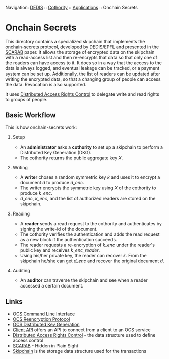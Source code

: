 Navigation: [DEDIS](https://github.com/dedis/doc/tree/master/README.md) ::
[Cothority](../README.md) ::
[Applications](../doc/Applications.md) ::
Onchain Secrets

# Onchain Secrets

This directory contains a specialized skipchain that implements the
onchain-secrets protocol, developed by DEDIS/EPFL and presented in the
[SCARAB](https://eprint.iacr.org/2018/209.pdf) paper. It allows the storage of
encrypted data on the skipchain with a read-access list and then re-encrypts
that data so that only one of the readers can have access to it. It does so in
a way that the access to the data is always logged, and eventual leakage can be
tracked, or a payment system can be set up. Additionally, the list of readers
can be updated after writing the encrypted data, so that a changing group
of people can access the data. Revocation is also supported.

It uses [Distributed Access Rights Control](darc/README.md) to delegate write
and read rights to groups of people.

## Basic Workflow

This is how onchain-secrets work:

1. Setup
    - An **administrator** asks a **cothority** to set up a skipchain to
    perform a Distributed Key Generation (DKG).
    - The cothority returns the public aggregate key _X_.

2. Writing
    - A **writer** choses a random symmetric key _k_ and uses it to encrypt a
    document _d_ to produce _d_enc_.
    - The writer encrypts the symmetric key using _X_ of the cothority to
    produce _k_enc_.
    - _d_enc_, _k_enc_, and the list of authorized readers are stored on the
    skipchain.

3. Reading
    - A **reader** sends a read request to the cothority and authenticates by
    signing the write-id of the document.
    - The cothority verifies the authentication and adds the read request as a
    new block if the authentication succeeds.
    - The reader requests a re-encryption of _k_enc_ under the reader's public
    key and receives _k_enc_reader_.
    - Using his/her private key, the reader can recover _k_. From the skipchain
    he/she can get _d_enc_ and recover the original document _d_.

4. Auditing
    - An **auditor** can traverse the skipchain and see when a reader accessed
    a certain document.

## Links

- [OCS Command Line Interface](CLI.md)
- [OCS Reencryption Protocol](protocol/Reencrypt.md)
- [OCS Distributed Key Generation](protocol/DKG.md)
- [Client API](service/README.md) offers an API to connect from a client to an
OCS service
- [Distributed Access Rights Control](darc/README.md) - the data structure used
to define access control
- [SCARAB](https://eprint.iacr.org/2018/209.pdf) - Hidden in Plain Sight
- [Skipchain](../skipchain/README.md) is the storage data structure used for the
transactions

